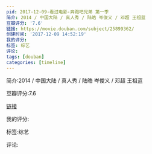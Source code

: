 ```yaml
---
pid: 2017-12-09-看过电影-奔跑吧兄弟 第一季
简介: 2014 / 中国大陆 / 真人秀 / 陆皓 岑俊义 / 邓超 王祖蓝
豆瓣评分: '7.6'
链接: https://movie.douban.com/subject/25899362/
创建时间: '2017-12-09 14:52:19'
我的评分:
标签: 综艺
评论:
tags: [douban]
categories: [timeline]
---
```

简介:2014 / 中国大陆 / 真人秀 / 陆皓 岑俊义 / 邓超 王祖蓝

豆瓣评分:7.6

[链接](https://movie.douban.com/subject/25899362/)

我的评分:

标签:综艺

评论:

